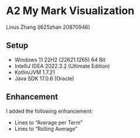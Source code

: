 # A2 My Mark Visualization
Linus Zhang (l625zhan 20870946)

## Setup
* Windows 11 22H2 (22621.1265) 64 Bit
* IntelliJ IDEA 2022.3.2 (Ultimate Edition)
* Kotlin/JVM 1.7.21
* Java SDK 17.0.6 (Oracle)

## Enhancement
I added the following enhancement:
* Lines to “Average per Term”
* Lines to “Rolling Average”